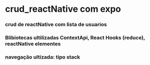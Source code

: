 # crud_reactNative com expo

### crud de reactNative com lista de usuarios <br/>
### Blibiotecas ultilizadas ContextApi, React Hooks (reduce), reactNative elementes <br/>
### navegação ultizada: tipo stack
